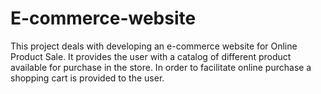 # E-commerce-website
This project deals with developing an e-commerce website for Online Product Sale. It provides the user with a catalog of different product available for purchase in the store. In order to facilitate online purchase a shopping cart is provided to the user.
